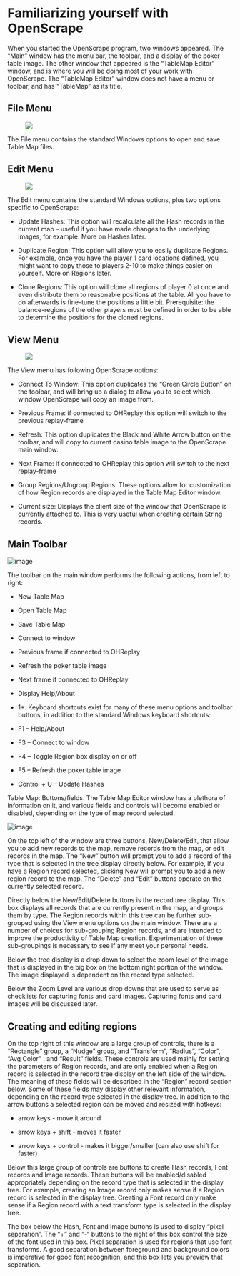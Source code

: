 # Familiarizing yourself with OpenScrape

When you started the OpenScrape program, two windows appeared. The
“Main” window has the menu bar, the toolbar, and a display of the poker
table image. The other window that appeared is the “TableMap Editor”
window, and is where you will be doing most of your work with
OpenScrape. The “TableMap Editor” window does not have a menu or
toolbar, and has “TableMap” as its title.

## File Menu 

<figure>
<img src="images/Menu_File.JPG" />
</figure>

The File menu contains the standard Windows options to open and save
Table Map files.

## Edit Menu

<figure>
<img src="images/Menu_Edit.JPG" />
</figure>

The Edit menu contains the standard Windows options, plus two options
specific to OpenScrape:

- Update Hashes: This option will recalculate all the Hash records in
  the current map – useful if you have made changes to the underlying
  images, for example. More on Hashes later.

- Duplicate Region: This option will allow you to easily duplicate
  Regions. For example, once you have the player 1 card locations
  defined, you might want to copy those to players 2-10 to make things
  easier on yourself. More on Regions later.

- Clone Regions: This option will clone all regions of player 0 at once
  and even distribute them to reasonable positions at the table. All you
  have to do afterwards is fine-tune the positions a little bit.
  Prerequisite: the balance-regions of the other players must be defined
  in order to be able to determine the positions for the cloned regions.

## View Menu 

<figure>
<img src="images/Menu_View.JPG" />
</figure>

The View menu has following OpenScrape options:

- Connect To Window: This option duplicates the “Green Circle Button” on
  the toolbar, and will bring up a dialog to allow you to select which
  window OpenScrape will copy an image from.

- Previous Frame: if connected to OHReplay this option will switch to
  the previous replay-frame

- Refresh: This option duplicates the Black and White Arrow button on
  the toolbar, and will copy to current casino table image to the
  OpenScrape main window.

- Next Frame: if connected to OHReplay this option will switch to the
  next replay-frame

- Group Regions/Ungroup Regions: These options allow for customization
  of how Region records are displayed in the Table Map Editor window.

- Current size: Displays the client size of the window that OpenScrape
  is currently attached to. This is very useful when creating certain
  String records.

## Main Toolbar 

![image](images/OS_Toolbar.JPG)

The toolbar on the main window performs the following actions, from left
to right:

- New Table Map

- Open Table Map

- Save Table Map

- Connect to window

- Previous frame if connected to OHReplay

- Refresh the poker table image

- Next frame if connected to OHReplay

- Display Help/About

<div class="rem">

* 1*. Keyboard shortcuts exist for many of these menu options and
toolbar buttons, in addition to the standard Windows keyboard shortcuts:

</div>

- F1 – Help/About

- F3 – Connect to window

- F4 – Toggle Region box display on or off

- F5 – Refresh the poker table image

- Control + U – Update Hashes

Table Map: Buttons/fields. The Table Map Editor window has a plethora of
information on it, and various fields and controls will become enabled
or disabled, depending on the type of map record selected.

![image](images/OS_Editor.JPG)

On the top left of the window are three buttons, New/Delete/Edit, that
allow you to add new records to the map, remove records from the map, or
edit records in the map. The “New” button will prompt you to add a
record of the type that is selected in the tree display directly below.
For example, if you have a Region record selected, clicking New will
prompt you to add a new region record to the map. The “Delete” and
“Edit” buttons operate on the currently selected record.

Directly below the New/Edit/Delete buttons is the record tree display.
This box displays all records that are currently present in the map, and
groups them by type. The Region records within this tree can be further
sub-grouped using the View menu options on the main window. There are a
number of choices for sub-grouping Region records, and are intended to
improve the productivity of Table Map creation. Experimentation of these
sub-groupings is necessary to see if any meet your personal needs.

Below the tree display is a drop down to select the zoom level of the
image that is displayed in the big box on the bottom right portion of
the window. The image displayed is dependent on the record type
selected.

Below the Zoom Level are various drop downs that are used to serve as
checklists for capturing fonts and card images. Capturing fonts and card
images will be discussed later.

## Creating and editing regions

On the top right of this window are a large group of controls, there is
a “Rectangle” group, a “Nudge” group, and “Transform”, “Radius”,
“Color”, “Avg Color” , and “Result” fields. These controls are used
mainly for setting the parameters of Region records, and are only
enabled when a Region record is selected in the record tree display on
the left side of the window. The meaning of these fields will be
described in the “Region” record section below. Some of these fields may
display other relevant information, depending on the record type
selected in the display tree. In addition to the arrow buttons a
selected region can be moved and resized with hotkeys:

- arrow keys - move it around

- arrow keys + shift - moves it faster

- arrow keys + control - makes it bigger/smaller (can also use shift for
  faster)

Below this large group of controls are buttons to create Hash records,
Font records and Image records. These buttons will be enabled/disabled
appropriately depending on the record type that is selected in the
display tree. For example, creating an Image record only makes sense if
a Region record is selected in the display tree. Creating a Font record
only make sense if a Region record with a text transform type is
selected in the display tree.

The box below the Hash, Font and Image buttons is used to display “pixel
separation”. The “+” and “-“ buttons to the right of this box control
the size of the font used in this box. Pixel separation is used for
regions that use font transforms. A good separation between foreground
and background colors is imperative for good font recognition, and this
box lets you preview that separation.
